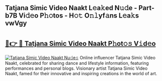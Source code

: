 ## Tatjana Simic Video Naakt L𝚎a𝚔ed N𝚞𝚍e - Part-b7B Vi𝚍𝚎o P𝚑𝚘tos - H𝚘𝚝 O𝚗𝚕yf𝚊ns L𝚎a𝚔s vwVgy

# <h2><a href="http://kfagbs.oniu.top/?m=Tatjana+Simic+Video+Naakt">🔗👉 🔴 Tatjana Simic Video Naakt P𝚑ot𝚘𝚜 V𝚒d𝚎o</a></h2>

[![Tatjana Simic Video Naakt Nu𝚍e𝚜](https://i.imgur.com/0qMVB7G.gif)](http://kfagbs.oniu.top/?m=Tatjana+Simic+Video+Naakt)
Online influencer Tatjana Simic Video Naakt, celebrated for sharing dance and lifestyle information, featuring performances and personal blogs. Visionary artist Tatjana Simic Video Naakt, famed for their innovative and inspiring creations in the world of art.  
